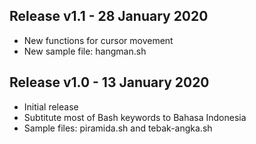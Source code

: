 ## Release v1.1 - 28 January 2020

- New functions for cursor movement
- New sample file: hangman.sh

## Release v1.0 - 13 January 2020

- Initial release
- Subtitute most of Bash keywords to Bahasa Indonesia
- Sample files: piramida.sh and tebak-angka.sh